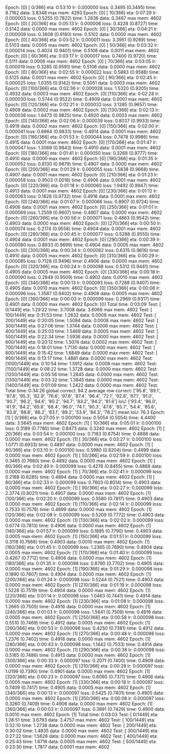 

Epoch: [0]  [  0/366]  eta: 0:53:10  lr: 0.000000  loss: 0.3495 (0.3495)  time: 8.7162  data: 3.8348  max mem: 4293
Epoch: [0]  [ 10/366]  eta: 0:07:29  lr: 0.000003  loss: 0.5255 (0.7822)  time: 1.2636  data: 0.3487  max mem: 4602
Epoch: [0]  [ 20/366]  eta: 0:05:13  lr: 0.000006  loss: 0.4228 (0.8727)  time: 0.5142  data: 0.0000  max mem: 4602
Epoch: [0]  [ 30/366]  eta: 0:04:21  lr: 0.000009  loss: 0.3608 (0.9180)  time: 0.5102  data: 0.0000  max mem: 4602
Epoch: [0]  [ 40/366]  eta: 0:03:52  lr: 0.000011  loss: 3.3951 (0.9269)  time: 0.5103  data: 0.0005  max mem: 4602
Epoch: [0]  [ 50/366]  eta: 0:03:32  lr: 0.000014  loss: 0.4024 (0.9401)  time: 0.5108  data: 0.0011  max mem: 4602
Epoch: [0]  [ 60/366]  eta: 0:03:17  lr: 0.000017  loss: 0.7400 (0.9720)  time: 0.5111  data: 0.0006  max mem: 4602
Epoch: [0]  [ 70/366]  eta: 0:03:05  lr: 0.000019  loss: 0.3285 (0.9591)  time: 0.5106  data: 0.0000  max mem: 4602
Epoch: [0]  [ 80/366]  eta: 0:02:55  lr: 0.000022  loss: 0.5883 (0.9588)  time: 0.5125  data: 0.0001  max mem: 4602
Epoch: [0]  [ 90/366]  eta: 0:02:45  lr: 0.000025  loss: 1.0355 (0.9142)  time: 0.5051  data: 0.0003  max mem: 4602
Epoch: [0]  [100/366]  eta: 0:02:36  lr: 0.000028  loss: 1.5320 (0.9205)  time: 0.4932  data: 0.0003  max mem: 4602
Epoch: [0]  [110/366]  eta: 0:02:28  lr: 0.000030  loss: 0.5744 (0.9522)  time: 0.4909  data: 0.0001  max mem: 4602
Epoch: [0]  [120/366]  eta: 0:02:21  lr: 0.000033  loss: 3.1285 (0.9657)  time: 0.4909  data: 0.0002  max mem: 4602
Epoch: [0]  [130/366]  eta: 0:02:13  lr: 0.000036  loss: 1.6473 (0.9825)  time: 0.4920  data: 0.0003  max mem: 4602
Epoch: [0]  [140/366]  eta: 0:02:06  lr: 0.000039  loss: 0.8037 (0.9933)  time: 0.4919  data: 0.0002  max mem: 4602
Epoch: [0]  [150/366]  eta: 0:02:00  lr: 0.000041  loss: 0.6864 (0.9833)  time: 0.4914  data: 0.0001  max mem: 4602
Epoch: [0]  [160/366]  eta: 0:01:53  lr: 0.000044  loss: 0.7478 (0.9986)  time: 0.4915  data: 0.0001  max mem: 4602
Epoch: [0]  [170/366]  eta: 0:01:47  lr: 0.000047  loss: 1.3069 (0.9843)  time: 0.4910  data: 0.0001  max mem: 4602
Epoch: [0]  [180/366]  eta: 0:01:41  lr: 0.000050  loss: 0.3268 (0.9777)  time: 0.4910  data: 0.0000  max mem: 4602
Epoch: [0]  [190/366]  eta: 0:01:35  lr: 0.000052  loss: 0.8130 (0.9879)  time: 0.4907  data: 0.0000  max mem: 4602
Epoch: [0]  [200/366]  eta: 0:01:29  lr: 0.000055  loss: 1.5838 (0.9668)  time: 0.4907  data: 0.0001  max mem: 4602
Epoch: [0]  [210/366]  eta: 0:01:23  lr: 0.000058  loss: 0.9503 (1.0018)  time: 0.4906  data: 0.0001  max mem: 4602
Epoch: [0]  [220/366]  eta: 0:01:18  lr: 0.000060  loss: 1.9492 (0.9947)  time: 0.4913  data: 0.0001  max mem: 4602
Epoch: [0]  [230/366]  eta: 0:01:12  lr: 0.000063  loss: 0.1828 (0.9732)  time: 0.4916  data: 0.0001  max mem: 4602
Epoch: [0]  [240/366]  eta: 0:01:07  lr: 0.000066  loss: 0.8907 (0.9724)  time: 0.4906  data: 0.0001  max mem: 4602
Epoch: [0]  [250/366]  eta: 0:01:01  lr: 0.000069  loss: 1.2559 (0.9607)  time: 0.4907  data: 0.0000  max mem: 4602
Epoch: [0]  [260/366]  eta: 0:00:56  lr: 0.000071  loss: 0.4863 (0.9542)  time: 0.4903  data: 0.0000  max mem: 4602
Epoch: [0]  [270/366]  eta: 0:00:50  lr: 0.000074  loss: 0.2174 (0.9558)  time: 0.4904  data: 0.0001  max mem: 4602
Epoch: [0]  [280/366]  eta: 0:00:45  lr: 0.000077  loss: 0.5288 (0.9555)  time: 0.4904  data: 0.0001  max mem: 4602
Epoch: [0]  [290/366]  eta: 0:00:39  lr: 0.000080  loss: 0.8933 (0.9699)  time: 0.4904  data: 0.0005  max mem: 4602
Epoch: [0]  [300/366]  eta: 0:00:34  lr: 0.000082  loss: 0.6315 (0.9616)  time: 0.4910  data: 0.0005  max mem: 4602
Epoch: [0]  [310/366]  eta: 0:00:29  lr: 0.000085  loss: 0.7128 (0.9496)  time: 0.4906  data: 0.0000  max mem: 4602
Epoch: [0]  [320/366]  eta: 0:00:24  lr: 0.000088  loss: 0.5312 (0.9441)  time: 0.4905  data: 0.0005  max mem: 4602
Epoch: [0]  [330/366]  eta: 0:00:18  lr: 0.000090  loss: 0.2848 (0.9509)  time: 0.4902  data: 0.0010  max mem: 4602
Epoch: [0]  [340/366]  eta: 0:00:13  lr: 0.000093  loss: 0.7288 (0.9407)  time: 0.4905  data: 0.0010  max mem: 4602
Epoch: [0]  [350/366]  eta: 0:00:08  lr: 0.000096  loss: 1.3587 (0.9402)  time: 0.4908  data: 0.0005  max mem: 4602
Epoch: [0]  [360/366]  eta: 0:00:03  lr: 0.000099  loss: 0.2969 (0.9317)  time: 0.4901  data: 0.0000  max mem: 4602
Epoch: [0] Total time: 0:03:09
Test:  [   0/1449]  eta: 1:29:22    time: 3.7008  data: 3.6066  max mem: 4602
Test:  [ 100/1449]  eta: 0:31:53    time: 1.2632  data: 0.0008  max mem: 4602
Test:  [ 200/1449]  eta: 0:30:05    time: 1.5084  data: 0.0008  max mem: 4602
Test:  [ 300/1449]  eta: 0:27:06    time: 1.3744  data: 0.0006  max mem: 4602
Test:  [ 400/1449]  eta: 0:25:03    time: 1.5469  data: 0.0005  max mem: 4602
Test:  [ 500/1449]  eta: 0:22:34    time: 1.5936  data: 0.0000  max mem: 4602
Test:  [ 600/1449]  eta: 0:20:12    time: 1.5074  data: 0.0002  max mem: 4602
Test:  [ 700/1449]  eta: 0:18:01    time: 1.7130  data: 0.0000  max mem: 4602
Test:  [ 800/1449]  eta: 0:15:42    time: 1.6849  data: 0.0000  max mem: 4602
Test:  [ 900/1449]  eta: 0:13:17    time: 1.4881  data: 0.0000  max mem: 4602
Test:  [1000/1449]  eta: 0:10:54    time: 1.5912  data: 0.0008  max mem: 4602
Test:  [1100/1449]  eta: 0:08:22    time: 1.3728  data: 0.0000  max mem: 4602
Test:  [1200/1449]  eta: 0:05:56    time: 1.2845  data: 0.0000  max mem: 4602
Test:  [1300/1449]  eta: 0:03:32    time: 1.3845  data: 0.0000  max mem: 4602
Test:  [1400/1449]  eta: 0:01:09    time: 1.2422  data: 0.0000  max mem: 4602
Test: Total time: 0:34:26
global correct: 94.2
average row correct: ['95.8', '89.1', '87.8', '95.3', '82.9', '76.6', '97.8', '87.4', '96.4', '72.1', '92.8', '67.1', '91.0', '90.7', '96.2', '94.6', '80.2', '94.7', '83.2', '94.2', '81.6']
IoU: ['93.4', '86.0', '41.9', '84.2', '65.8', '68.4', '96.0', '74.1', '90.3', '47.6', '85.7', '54.4', '85.6', '83.8', '88.8', '88.2', '63.1', '89.2', '53.9', '84.3', '78.2']
mean IoU: 76.3
Epoch: [1]  [  0/366]  eta: 0:27:05  lr: 0.000100  loss: 0.5054 (0.5054)  time: 4.4400  data: 3.5645  max mem: 4602
Epoch: [1]  [ 10/366]  eta: 0:05:01  lr: 0.000100  loss: 0.3189 (0.7780)  time: 0.8473  data: 0.3240  max mem: 4602
Epoch: [1]  [ 20/366]  eta: 0:03:54  lr: 0.000100  loss: 0.7183 (0.6754)  time: 0.4888  data: 0.0000  max mem: 4602
Epoch: [1]  [ 30/366]  eta: 0:03:27  lr: 0.000100  loss: 1.0771 (0.6933)  time: 0.4897  data: 0.0000  max mem: 4602
Epoch: [1]  [ 40/366]  eta: 0:03:10  lr: 0.000100  loss: 0.5980 (0.8204)  time: 0.4899  data: 0.0000  max mem: 4602
Epoch: [1]  [ 50/366]  eta: 0:02:59  lr: 0.000100  loss: 0.3465 (0.7680)  time: 0.4892  data: 0.0000  max mem: 4602
Epoch: [1]  [ 60/366]  eta: 0:02:49  lr: 0.000099  loss: 0.4276 (0.8455)  time: 0.4888  data: 0.0000  max mem: 4602
Epoch: [1]  [ 70/366]  eta: 0:02:41  lr: 0.000099  loss: 0.2188 (0.8285)  time: 0.4894  data: 0.0000  max mem: 4602
Epoch: [1]  [ 80/366]  eta: 0:02:33  lr: 0.000099  loss: 0.7603 (0.8014)  time: 0.4903  data: 0.0000  max mem: 4602
Epoch: [1]  [ 90/366]  eta: 0:02:27  lr: 0.000099  loss: 2.3774 (0.8021)  time: 0.4907  data: 0.0000  max mem: 4602
Epoch: [1]  [100/366]  eta: 0:02:20  lr: 0.000099  loss: 0.5580 (0.7817)  time: 0.4903  data: 0.0000  max mem: 4602
Epoch: [1]  [110/366]  eta: 0:02:14  lr: 0.000099  loss: 0.7533 (0.7578)  time: 0.4899  data: 0.0000  max mem: 4602
Epoch: [1]  [120/366]  eta: 0:02:08  lr: 0.000099  loss: 0.5209 (0.7772)  time: 0.4903  data: 0.0000  max mem: 4602
Epoch: [1]  [130/366]  eta: 0:02:02  lr: 0.000099  loss: 0.6774 (0.7813)  time: 0.4906  data: 0.0000  max mem: 4602
Epoch: [1]  [140/366]  eta: 0:01:57  lr: 0.000099  loss: 0.1895 (0.7790)  time: 0.4903  data: 0.0005  max mem: 4602
Epoch: [1]  [150/366]  eta: 0:01:51  lr: 0.000099  loss: 0.3118 (0.7666)  time: 0.4903  data: 0.0010  max mem: 4602
Epoch: [1]  [160/366]  eta: 0:01:45  lr: 0.000099  loss: 1.2365 (0.7690)  time: 0.4904  data: 0.0005  max mem: 4602
Epoch: [1]  [170/366]  eta: 0:01:40  lr: 0.000099  loss: 0.4267 (0.7712)  time: 0.4906  data: 0.0000  max mem: 4602
Epoch: [1]  [180/366]  eta: 0:01:35  lr: 0.000098  loss: 0.8790 (0.7702)  time: 0.4905  data: 0.0000  max mem: 4602
Epoch: [1]  [190/366]  eta: 0:01:29  lr: 0.000098  loss: 0.1890 (0.7607)  time: 0.4904  data: 0.0000  max mem: 4602
Epoch: [1]  [200/366]  eta: 0:01:24  lr: 0.000098  loss: 0.5244 (0.7521)  time: 0.4903  data: 0.0000  max mem: 4602
Epoch: [1]  [210/366]  eta: 0:01:19  lr: 0.000098  loss: 1.5228 (0.7519)  time: 0.4904  data: 0.0000  max mem: 4602
Epoch: [1]  [220/366]  eta: 0:01:14  lr: 0.000098  loss: 1.0463 (0.7441)  time: 0.4914  data: 0.0000  max mem: 4602
Epoch: [1]  [230/366]  eta: 0:01:08  lr: 0.000098  loss: 1.2665 (0.7505)  time: 0.4916  data: 0.0000  max mem: 4602
Epoch: [1]  [240/366]  eta: 0:01:03  lr: 0.000098  loss: 1.5641 (0.7509)  time: 0.4916  data: 0.0005  max mem: 4602
Epoch: [1]  [250/366]  eta: 0:00:58  lr: 0.000098  loss: 0.5510 (0.7469)  time: 0.4912  data: 0.0005  max mem: 4602
Epoch: [1]  [260/366]  eta: 0:00:53  lr: 0.000098  loss: 0.4250 (0.7381)  time: 0.4912  data: 0.0000  max mem: 4602
Epoch: [1]  [270/366]  eta: 0:00:48  lr: 0.000098  loss: 1.2376 (0.7402)  time: 0.4918  data: 0.0000  max mem: 4602
Epoch: [1]  [280/366]  eta: 0:00:43  lr: 0.000098  loss: 1.1442 (0.7533)  time: 0.4914  data: 0.0000  max mem: 4602
Epoch: [1]  [290/366]  eta: 0:00:38  lr: 0.000098  loss: 0.5165 (0.7486)  time: 0.4913  data: 0.0000  max mem: 4602
Epoch: [1]  [300/366]  eta: 0:00:33  lr: 0.000097  loss: 0.2071 (0.7400)  time: 0.4909  data: 0.0000  max mem: 4602
Epoch: [1]  [310/366]  eta: 0:00:28  lr: 0.000097  loss: 1.0199 (0.7390)  time: 0.4901  data: 0.0000  max mem: 4602
Epoch: [1]  [320/366]  eta: 0:00:23  lr: 0.000097  loss: 0.6060 (0.7371)  time: 0.4906  data: 0.0005  max mem: 4602
Epoch: [1]  [330/366]  eta: 0:00:18  lr: 0.000097  loss: 0.7409 (0.7417)  time: 0.4905  data: 0.0005  max mem: 4602
Epoch: [1]  [340/366]  eta: 0:00:13  lr: 0.000097  loss: 0.5425 (0.7401)  time: 0.4905  data: 0.0000  max mem: 4602
Epoch: [1]  [350/366]  eta: 0:00:08  lr: 0.000097  loss: 0.3260 (0.7409)  time: 0.4906  data: 0.0000  max mem: 4602
Epoch: [1]  [360/366]  eta: 0:00:03  lr: 0.000097  loss: 0.3891 (0.7429)  time: 0.4900  data: 0.0010  max mem: 4602
Epoch: [1] Total time: 0:03:03
Test:  [   0/1449]  eta: 1:28:51    time: 3.6793  data: 3.4757  max mem: 4602
Test:  [ 100/1449]  eta: 0:32:10    time: 1.2738  data: 0.0000  max mem: 4602
Test:  [ 200/1449]  eta: 0:30:02    time: 1.4835  data: 0.0000  max mem: 4602
Test:  [ 300/1449]  eta: 0:27:22    time: 1.5626  data: 0.0000  max mem: 4602
Test:  [ 400/1449]  eta: 0:25:43    time: 1.6716  data: 0.0005  max mem: 4602
Test:  [ 500/1449]  eta: 0:23:30    time: 1.7817  data: 0.0001  max mem: 4602


